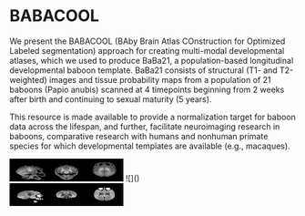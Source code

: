 # BABACOOL

We present the BABACOOL (BAby Brain Atlas COnstruction for Optimized Labeled segmentation) approach for creating multi-modal developmental atlases, which we used to produce BaBa21, a population-based longitudinal developmental baboon template. BaBa21 consists of structural (T1- and T2-weighted) images and tissue probability maps from a population of 21 baboons (Papio anubis) scanned at 4 timepoints beginning from 2 weeks after birth and continuing to sexual maturity (5 years). 

This resource is made available to provide a normalization target for baboon data across the lifespan, and further, facilitate neuroimaging research in baboons, comparative research with humans and nonhuman primate species for which developmental templates are available (e.g., macaques). 


<div class="row">
  <div class="col-md-8" markdown="1">
    <img src="https://github.com/arnaudletroter/BABACOOL/blob/main/animations/T1w_snap.gif" width="200" height="40" />
  ![]()
  </div>
  <div class="col-md-4" markdown="1">
  <img src="https://github.com/arnaudletroter/BABACOOL/blob/main/animations/T2w_snap.gif" width="200" height="40" />
  </div>
</div>
